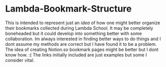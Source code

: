 # Lambda-Bookmark-Structure

This is intended to represent just an *idea* of how one might better organize their bookmarks collected during Lambda School.
It may be completely boneheaded but it could develop into something better with some collaboration.
Im always interested in finding better ways to do things and I dont assume my methods are correct but I have found it to be a problem.
The idea of creating Notion.so bookmark pages might be better but I dont know how. :( 
The links initially included are just examples but some I consider vital.
